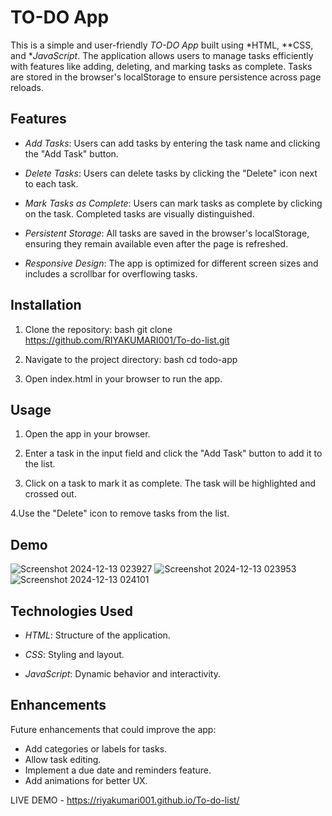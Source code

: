 # TO-DO App

This is a simple and user-friendly *TO-DO App* built using *HTML, **CSS, and **JavaScript*. The application allows users to manage tasks efficiently with features like adding, deleting, and marking tasks as complete. Tasks are stored in the browser's localStorage to ensure persistence across page reloads.

## Features

- *Add Tasks*: Users can add tasks by entering the task name and clicking the "Add Task" button.
  
- *Delete Tasks*: Users can delete tasks by clicking the "Delete" icon next to each task.
  
- *Mark Tasks as Complete*: Users can mark tasks as complete by clicking on the task. Completed tasks are visually distinguished.
  
- *Persistent Storage*: All tasks are saved in the browser's localStorage, ensuring they remain available even after the page is refreshed.
  
- *Responsive Design*: The app is optimized for different screen sizes and includes a scrollbar for overflowing tasks.

## Installation

1. Clone the repository:
   bash
   git clone https://github.com/RIYAKUMARI001/To-do-list.git
   
2. Navigate to the project directory:
   bash
   cd todo-app
   
3. Open index.html in your browser to run the app.



## Usage

1. Open the app in your browser.
   
2. Enter a task in the input field and click the "Add Task" button to add it to the list.
 
3. Click on a task to mark it as complete. The task will be highlighted and crossed out.
   
4.Use the "Delete" icon to remove tasks from the list.

## Demo
![Screenshot 2024-12-13 023927](https://github.com/user-attachments/assets/50ce4c73-3df3-45f3-a90c-121951eea762)
![Screenshot 2024-12-13 023953](https://github.com/user-attachments/assets/4375c706-341a-41e8-871e-1aa8112ee268)
![Screenshot 2024-12-13 024101](https://github.com/user-attachments/assets/d7daab02-4bd9-4823-b0ef-47fefff37253)



## Technologies Used

- *HTML*: Structure of the application.
  
- *CSS*: Styling and layout.
  
- *JavaScript*: Dynamic behavior and interactivity.

## Enhancements

Future enhancements that could improve the app:

- Add categories or labels for tasks.
- Allow task editing.
- Implement a due date and reminders feature.
- Add animations for better UX.

LIVE DEMO -  https://riyakumari001.github.io/To-do-list/
